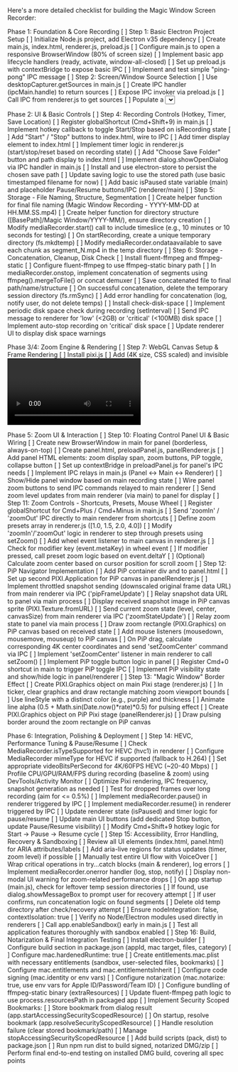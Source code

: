 Here's a more detailed checklist for building the Magic Window Screen Recorder:

Phase 1: Foundation & Core Recording
[ ] Step 1: Basic Electron Project Setup
[ ] Initialize Node.js project, add Electron v35 dependency
[ ] Create main.js, index.html, renderer.js, preload.js
[ ] Configure main.js to open a responsive BrowserWindow (80% of screen size)
[ ] Implement basic app lifecycle handlers (ready, activate, window-all-closed)
[ ] Set up preload.js with contextBridge to expose basic IPC
[ ] Implement and test simple "ping-pong" IPC message
[ ] Step 2: Screen/Window Source Selection
[ ] Use desktopCapturer.getSources in main.js
[ ] Create IPC handler (ipcMain.handle) to return sources
[ ] Expose IPC invoker via preload.js
[ ] Call IPC from renderer.js to get sources
[ ] Populate a <select> dropdown in index.html with source names/IDs
[ ] Add "Refresh" button to re-fetch sources
[ ] Send selected source ID back to main process via IPC (ipcMain.on)
[ ] Step 3: Basic Recording & Saving
[ ] Get MediaStream from selected source ID (handle context: main/renderer/helper)
[ ] Instantiate MediaRecorder with stream (video only, H.264 MP4 initially)
[ ] Implement startRecording IPC handler
[ ] Implement stopRecording IPC handler
[ ] Set up mediaRecorder.ondataavailable to collect Blob chunks
[ ] Set up mediaRecorder.onstop to combine chunks and save to a fixed temporary file (fs.writeFileSync)
[ ] Add basic isRecording state in main process
[ ] Send state updates (isRecording) to renderer via IPC
[ ] Update renderer UI (e.g., disable buttons) based on state


Phase 2: UI & Basic Controls
[ ] Step 4: Recording Controls (Hotkey, Timer, Save Location)
[ ] Register globalShortcut (Cmd+Shift+9) in main.js
[ ] Implement hotkey callback to toggle Start/Stop based on isRecording state
[ ] Add "Start" / "Stop" buttons to index.html, wire to IPC
[ ] Add timer display element to index.html
[ ] Implement timer logic in renderer.js (start/stop/reset based on recording state)
[ ] Add "Choose Save Folder" button and path display to index.html
[ ] Implement dialog.showOpenDialog via IPC handler in main.js
[ ] Install and use electron-store to persist the chosen save path
[ ] Update saving logic to use the stored path (use basic timestamped filename for now)
[ ] Add basic isPaused state variable (main) and placeholder Pause/Resume buttons/IPC (renderer/main)
[ ] Step 5: Storage - File Naming, Structure, Segmentation
[ ] Create helper function for final file naming (Magic Window Recording - YYYY-MM-DD at HH.MM.SS.mp4)
[ ] Create helper function for directory structure ([BasePath]/Magic Window/YYYY-MM/), ensure directory creation
[ ] Modify mediaRecorder.start() call to include timeslice (e.g., 10 minutes or 10 seconds for testing)
[ ] On startRecording, create a unique temporary directory (fs.mkdtemp)
[ ] Modify mediaRecorder.ondataavailable to save each chunk as segment_N.mp4 in the temp directory
[ ] Step 6: Storage - Concatenation, Cleanup, Disk Check
[ ] Install fluent-ffmpeg and ffmpeg-static
[ ] Configure fluent-ffmpeg to use ffmpeg-static binary path
[ ] In mediaRecorder.onstop, implement concatenation of segments using ffmpeg().mergeToFile() or concat demuxer
[ ] Save concatenated file to final path/name/structure
[ ] On successful concatenation, delete the temporary session directory (fs.rmSync)
[ ] Add error handling for concatenation (log, notify user, do not delete temps)
[ ] Install check-disk-space
[ ] Implement periodic disk space check during recording (setInterval)
[ ] Send IPC message to renderer for 'low' (<2GB) or 'critical' (<100MB) disk space
[ ] Implement auto-stop recording on 'critical' disk space
[ ] Update renderer UI to display disk space warnings



Phase 3/4: Zoom Engine & Rendering
[ ] Step 7: WebGL Canvas Setup & Frame Rendering
[ ] Install pixi.js
[ ] Add <canvas id="main-canvas"> (4K size, CSS scaled) and invisible <video id="source-video"> to index.html
[ ] Set up PIXI.Application attached to canvas in renderer.js
[ ] Modify renderer to get MediaStream via getUserMedia using source ID
[ ] Set stream as srcObject for invisible video element
[ ] Create PIXI.Texture and PIXI.Sprite from video, add sprite to Pixi stage
[ ] Get output stream from canvas (canvas.captureStream(60))
[ ] Refactor: Move MediaRecorder instantiation and ondataavailable handling to renderer.js, using the canvasStream
[ ] Create new IPC channel ('sendBlobChunk') for renderer to send Blob data to main
[ ] Modify main process to receive chunks via IPC and save them as segments
[ ] Adapt main process Start/Stop logic to be triggered by renderer IPC calls
[ ] Step 8: Basic Digital Zoom
[ ] Add state variables in renderer: zoomLevel, zoomCenterX, zoomCenterY
[ ] In Pixi update loop (app.ticker), apply videoSprite.scale, videoSprite.pivot, videoSprite.position based on state variables
[ ] Add temporary buttons/keys in renderer to test changing zoom state
[ ] Verify recorded output reflects the zoom seen on canvas
[ ] Step 9: Smooth Transitions & Advanced Filtering
[ ] Install gsap
[ ] Refactor state: use currentZoom/Center and targetZoom/Center
[ ] Create setZoom(level, x, y, duration) function using gsap.to() to animate current* variables
[ ] Update Pixi transforms in ticker based on animated current* values
[ ] Modify controls to call setZoom()
[ ] Confirm LINEAR filtering is used (defer Lanczos)
[ ] (Optional) Install @pixi/filter-fxaa, implement toggleable FXAA filter (sprite.filters)
[ ] Implement FPS calculation in ticker (app.ticker.FPS)
[ ] Log console warnings if FPS drops below threshold (~59 FPS)


Phase 5: Zoom UI & Interaction
[ ] Step 10: Floating Control Panel UI & Basic Wiring
[ ] Create new BrowserWindow in main for panel (borderless, always-on-top)
[ ] Create panel.html, preloadPanel.js, panelRenderer.js
[ ] Add panel HTML elements: zoom display span, zoom buttons, PiP toggle, collapse button
[ ] Set up contextBridge in preloadPanel.js for panel's IPC needs
[ ] Implement IPC relays in main.js (Panel <-> Main <-> Renderer)
[ ] Show/Hide panel window based on main recording state
[ ] Wire panel zoom buttons to send IPC commands relayed to main renderer
[ ] Send zoom level updates from main renderer (via main) to panel for display
[ ] Step 11: Zoom Controls - Shortcuts, Presets, Mouse Wheel
[ ] Register globalShortcut for Cmd+Plus / Cmd+Minus in main.js
[ ] Send 'zoomIn' / 'zoomOut' IPC directly to main renderer from shortcuts
[ ] Define zoom presets array in renderer.js ([1.0, 1.5, 2.0, 4.0])
[ ] Modify 'zoomIn'/'zoomOut' logic in renderer to step through presets using setZoom()
[ ] Add wheel event listener to main canvas in renderer.js
[ ] Check for modifier key (event.metaKey) in wheel event
[ ] If modifier pressed, call preset zoom logic based on event.deltaY
[ ] (Optional) Calculate zoom center based on cursor position for scroll zoom
[ ] Step 12: PiP Navigator Implementation
[ ] Add PiP container div and <canvas id="pip-canvas"> to panel.html
[ ] Set up second PIXI.Application for PiP canvas in panelRenderer.js
[ ] Implement throttled snapshot sending (downscaled original frame data URL) from main renderer via IPC ('pipFrameUpdate')
[ ] Relay snapshot data URL to panel via main process
[ ] Display received snapshot image in PiP canvas sprite (PIXI.Texture.fromURL)
[ ] Send current zoom state (level, center, canvasSize) from main renderer via IPC ('zoomStateUpdate')
[ ] Relay zoom state to panel via main process
[ ] Draw zoom rectangle (PIXI.Graphics) on PiP canvas based on received state
[ ] Add mouse listeners (mousedown, mousemove, mouseup) to PiP canvas
[ ] On PiP drag, calculate corresponding 4K center coordinates and send 'setZoomCenter' command via IPC
[ ] Implement 'setZoomCenter' listener in main renderer to call setZoom()
[ ] Implement PiP toggle button logic in panel
[ ] Register Cmd+0 shortcut in main to trigger PiP toggle IPC
[ ] Implement PiP visibility state and show/hide logic in panel/renderer
[ ] Step 13: "Magic Window" Border Effect
[ ] Create PIXI.Graphics object on main Pixi stage (renderer.js)
[ ] In ticker, clear graphics and draw rectangle matching zoom viewport bounds
[ ] Use lineStyle with a distinct color (e.g., purple) and thickness
[ ] Animate line alpha (0.5 + Math.sin(Date.now()*rate)*0.5) for pulsing effect
[ ] Create PIXI.Graphics object on PiP Pixi stage (panelRenderer.js)
[ ] Draw pulsing border around the zoom rectangle on PiP canvas


Phase 6: Integration, Polishing & Deployment
[ ] Step 14: HEVC, Performance Tuning & Pause/Resume
[ ] Check MediaRecorder.isTypeSupported for HEVC (hvc1) in renderer
[ ] Configure MediaRecorder mimeType for HEVC if supported (fallback to H.264)
[ ] Set appropriate videoBitsPerSecond for 4K/60FPS HEVC (~20-40 Mbps)
[ ] Profile CPU/GPU/RAM/FPS during recording (baseline & zoom) using DevTools/Activity Monitor
[ ] Optimize Pixi rendering, IPC frequency, snapshot generation as needed
[ ] Test for dropped frames over long recording (aim for <= 0.5%)
[ ] Implement mediaRecorder.pause() in renderer triggered by IPC
[ ] Implement mediaRecorder.resume() in renderer triggered by IPC
[ ] Update renderer state (isPaused) and timer logic for pause/resume
[ ] Update main UI buttons (add dedicated Stop button, update Pause/Resume visibility)
[ ] Modify Cmd+Shift+9 hotkey logic for Start -> Pause -> Resume cycle
[ ] Step 15: Accessibility, Error Handling, Recovery & Sandboxing
[ ] Review all UI elements (index.html, panel.html) for ARIA attributes/labels
[ ] Add aria-live regions for status updates (timer, zoom level) if possible
[ ] Manually test entire UI flow with VoiceOver
[ ] Wrap critical operations in try...catch blocks (main & renderer), log errors
[ ] Implement mediaRecorder.onerror handler (log, stop, notify)
[ ] Display non-modal UI warning for zoom-related performance drops
[ ] On app startup (main.js), check for leftover temp session directories
[ ] If found, use dialog.showMessageBox to prompt user for recovery attempt
[ ] If user confirms, run concatenation logic on found segments
[ ] Delete old temp directory after check/recovery attempt
[ ] Ensure nodeIntegration: false, contextIsolation: true
[ ] Verify no Node/Electron modules used directly in renderers
[ ] Call app.enableSandbox() early in main.js
[ ] Test all application features thoroughly with sandbox enabled
[ ] Step 16: Build, Notarization & Final Integration Testing
[ ] Install electron-builder
[ ] Configure build section in package.json (appId, mac target, files, category)
[ ] Configure mac.hardenedRuntime: true
[ ] Create entitlements.mac.plist with necessary entitlements (sandbox, user-selected files, bookmarks)
[ ] Configure mac.entitlements and mac.entitlementsInherit
[ ] Configure code signing (mac.identity or env vars)
[ ] Configure notarization (mac.notarize: true, use env vars for Apple ID/Password/Team ID)
[ ] Configure bundling of ffmpeg-static binary (extraResources)
[ ] Update fluent-ffmpeg path logic to use process.resourcesPath in packaged app
[ ] Implement Security Scoped Bookmarks:
[ ] Store bookmark from dialog result (app.startAccessingSecurityScopedResource)
[ ] On startup, resolve bookmark (app.resolveSecurityScopedResource)
[ ] Handle resolution failure (clear stored bookmark/path)
[ ] Manage stopAccessingSecurityScopedResource
[ ] Add build scripts (pack, dist) to package.json
[ ] Run npm run dist to build signed, notarized DMG/zip
[ ] Perform final end-to-end testing on installed DMG build, covering all spec points
